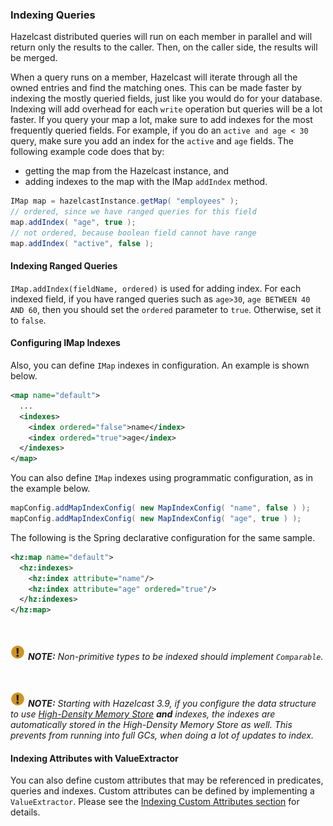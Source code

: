 

### Indexing Queries

Hazelcast distributed queries will run on each member in parallel and will return only the results to the caller.
Then, on the caller side, the results will be merged.

When a query runs on a
member, Hazelcast will iterate through all the owned entries and find the matching ones. This can be made faster by indexing
the mostly queried fields, just like you would do for your database. Indexing will add overhead for each `write`
operation but queries will be a lot faster. If you query your map a lot, make sure to add indexes for the most frequently
queried fields. For example, if you do an `active and age < 30` query, make sure you add an index for the `active` and
`age` fields. The following example code does that by:

- getting the map from the Hazelcast instance, and
- adding indexes to the map with the IMap `addIndex` method.

```java
IMap map = hazelcastInstance.getMap( "employees" );
// ordered, since we have ranged queries for this field
map.addIndex( "age", true );
// not ordered, because boolean field cannot have range
map.addIndex( "active", false );
```

#### Indexing Ranged Queries

`IMap.addIndex(fieldName, ordered)` is used for adding index. For each indexed field, if you have ranged queries such as `age>30`,
`age BETWEEN 40 AND 60`, then you should set the `ordered` parameter to `true`. Otherwise, set it to `false`.

#### Configuring IMap Indexes

Also, you can define `IMap` indexes in configuration. An example is shown below.

```xml
<map name="default">
  ...
  <indexes>
    <index ordered="false">name</index>
    <index ordered="true">age</index>
  </indexes>
</map>
```

You can also define `IMap` indexes using programmatic configuration, as in the example below.

```java
mapConfig.addMapIndexConfig( new MapIndexConfig( "name", false ) );
mapConfig.addMapIndexConfig( new MapIndexConfig( "age", true ) );
```

The following is the Spring declarative configuration for the same sample.

```xml
<hz:map name="default">
  <hz:indexes>
    <hz:index attribute="name"/>
    <hz:index attribute="age" ordered="true"/>
  </hz:indexes>
</hz:map>
```
<br></br>
![image](images/NoteSmall.jpg) ***NOTE:*** *Non-primitive types to be indexed should implement *`Comparable`*.*

<br></br>
![image](images/NoteSmall.jpg) ***NOTE:*** *Starting with Hazelcast 3.9, if you configure the data structure to use [High-Density Memory Store](#configuring-high-density-memory-store) ***and*** indexes, the indexes are automatically stored in the High-Density Memory Store as well. This prevents from running into full GCs, when doing a lot of updates to index.*


#### Indexing Attributes with ValueExtractor

You can also define custom attributes that may be referenced in predicates, queries and indexes. Custom attributes can be defined by implementing a `ValueExtractor`. Please see the [Indexing Custom Attributes section](#indexing-custom-attributes) for details.

